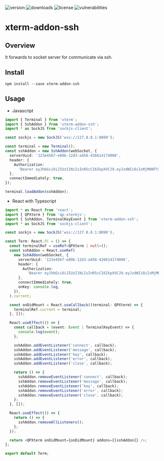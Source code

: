 ![version](https://img.shields.io/npm/v/xterm-addon-ssh)
![downloads](https://img.shields.io/npm/dm/xterm-addon-ssh)
![license](https://img.shields.io/npm/l/xterm-addon-ssh)
![vulnerabilities](https://img.shields.io/snyk/vulnerabilities/npm/xterm-addon-ssh)

# xterm-addon-ssh

## Overview

It forwards to socket server for communicate via ssh.

## Install

```shell
npm install --save xterm-addon-ssh
```

## Usage

- Javascript

```typescript
import { Terminal } from 'xterm';
import { SshAddon } from 'xterm-addon-ssh';
import * as SockJS from 'sockjs-client';

const sockjs = new SockJS('wss://127.0.0.1:8090');

const terminal = new Terminal();
const sshAddon = new SshAddon(webSocket, {
  serverUuid: '123e4567-e89b-12d3-a456-426614174000',
  header: {
    Authorization:
      'Bearer eyJhbGciOiJIUzI1NiIsInR5cCI6IkpXVCJ9.eyJzdWIiOiIxMjM0NTY3ODkwIiwibmFtZSI6IkpvaG4gRG9lIiwiaWF0IjoxNTE2MjM5MDIyfQ.SflKxwRJSMeKKF2QT4fwpMeJf36POk6yJV_adQssw5c',
  },
  connectImmediately: true,
});

terminal.loadAddon(sshAddon);
```

- React with Typescript

```typescript jsx
import * as React from 'react';
import { QPXterm } from 'qp-xtermjs';
import { SshAddon, TerminalKeyEvent } from 'xterm-addon-ssh';
import * as SockJS from 'sockjs-client';

const sockjs = new SockJS('wss://127.0.0.1:8090');

const Term: React.FC = () => {
  const terminalRef = useRef<QPXterm | null>();
  const sshAddon = React.useRef(
    new SshAddon(webSocket, {
      serverUuid: '123e4567-e89b-12d3-a456-426614174000',
      header: {
        Authorization:
          'Bearer eyJhbGciOiJIUzI1NiIsInR5cCI6IkpXVCJ9.eyJzdWIiOiIxMjM0NTY3ODkwIiwibmFtZSI6IkpvaG4gRG9lIiwiaWF0IjoxNTE2MjM5MDIyfQ.SflKxwRJSMeKKF2QT4fwpMeJf36POk6yJV_adQssw5c',
      },
      connectImmediately: true,
      onKey: console.log,
    }),
  ).current;

  const onDidMount = React.useCallback((terminal: QPXterm) => {
    terminalRef.current = terminal;
  }, []);

  React.useEffect(() => {
    const callback = (event: Event | TerminalKeyEvent) => {
      console.log(event);
    };

    sshAddon.addEventListener('connect', callback);
    sshAddon.addEventListener('message', callback);
    sshAddon.addEventListener('key', callback);
    sshAddon.addEventListener('error', callback);
    sshAddon.addEventListener('close', callback);

    return () => {
      sshAddon.removeEventListener('connect', callback);
      sshAddon.removeEventListener('message', callback);
      sshAddon.removeEventListener('key', callback);
      sshAddon.removeEventListener('error', callback);
      sshAddon.removeEventListener('close', callback);
    };
  }, []);

  React.useEffect(() => {
    return () => {
      sshAddon.removeAllListeners();
    };
  });

  return <QPXterm onDidMount={onDidMount} addons={[sshAddon]} />;
};

export default Term;
```
